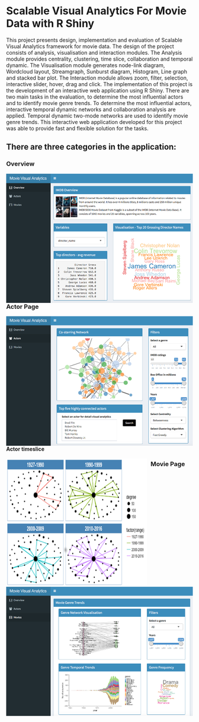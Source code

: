 # Scalable Visual Analytics For Movie Data with R Shiny
This project presents design, implementation and evaluation of Scalable Visual Analytics framework for movie data. The design of the project consists of analysis, visualisation and interaction modules. The Analysis module provides centrality, clustering, time slice, collaboration and temporal dynamic. The Visualisation module generates node-link diagram, Wordcloud layout, Streamgraph, Sunburst diagram, Histogram, Line graph and stacked bar plot. The Interaction module allows zoom, filter, selection, interactive slider, hover, drag and click. The implementation of this project is the development of an interactive web application using R Shiny. There are two main tasks in the evaluation, to determine the most influential actors and to identify movie genre trends. To determine the most influential actors, interactive temporal dynamic networks and collaboration analysis are applied. Temporal dynamic two-mode networks are used to identify movie genre trends. This interactive web application developed for this project was able to provide fast and flexible solution for the tasks.

## There are three categories in the application:
### Overview
<img src="overview.png" alt="Overview icon" style="float: left; margin-right: 10px;" />

### Actor Page
<img src="actor.png" alt="Actor icon" style="float: left; margin-right: 10px;" />

#### Actor timeslice
<img src="bp.png" alt="Brad Pitt icon" style="float: left; margin-right: 10px;" />

### Movie Page
<img src="movie.png" alt="Movie icon" style="float: left; margin-right: 10px;" />

